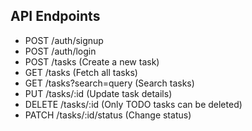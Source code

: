 ## API Endpoints

- POST /auth/signup
- POST /auth/login
- POST /tasks (Create a new task)
- GET /tasks (Fetch all tasks)
- GET /tasks?search=query (Search tasks)
- PUT /tasks/:id (Update task details)
- DELETE /tasks/:id (Only TODO tasks can be deleted)
- PATCH /tasks/:id/status (Change status)

